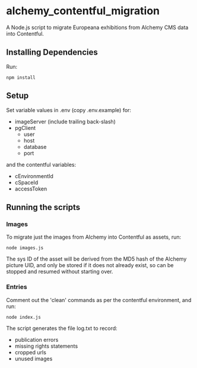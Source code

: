 # alchemy_contentful_migration
A Node.js script to migrate Europeana exhibitions from Alchemy CMS data into
Contentful.

## Installing Dependencies

Run:
```
npm install
```

## Setup

Set variable values in .env (copy .env.example) for:

* imageServer (include trailing back-slash)
* pgClient
  * user
  * host
  * database
  * port

and the contentful variables:

* cEnvironmentId
* cSpaceId
* accessToken

## Running the scripts

### Images

To migrate just the images from Alchemy into Contentful as assets, run:
```
node images.js
```

The sys ID of the asset will be derived from the MD5 hash of the Alchemy picture
UID, and only be stored if it does not already exist, so can be stopped and
resumed without starting over.

### Entries

Comment out the 'clean' commands as per the contentful environment, and run:
```
node index.js
```

The script generates the file log.txt to record:

* publication errors
* missing rights statements
* cropped urls
* unused images
